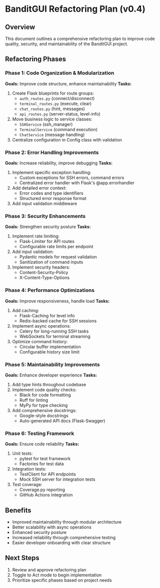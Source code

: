 # BanditGUI Refactoring Plan (v0.4)

## Overview
This document outlines a comprehensive refactoring plan to improve code quality, security, and maintainability of the BanditGUI project.

## Refactoring Phases

### Phase 1: Code Organization & Modularization
**Goals:** Improve code structure, enhance maintainability
**Tasks:**
1. Create Flask blueprints for route groups:
   - `auth_routes.py` (connect/disconnect)
   - `terminal_routes.py` (execute, clear)
   - `chat_routes.py` (hint, messages)
   - `api_routes.py` (server-status, level-info)
2. Move business logic to service classes:
   - `SSHService` (ssh_manager)
   - `TerminalService` (command execution)
   - `ChatService` (message handling)
3. Centralize configuration in Config class with validation

### Phase 2: Error Handling Improvements
**Goals:** Increase reliability, improve debugging
**Tasks:**
1. Implement specific exception handling:
   - Custom exceptions for SSH errors, command errors
   - Centralized error handler with Flask's @app.errorhandler
2. Add detailed error context:
   - Error codes and type identifiers
   - Structured error response format
3. Add input validation middleware

### Phase 3: Security Enhancements
**Goals:** Strengthen security posture
**Tasks:**
1. Implement rate limiting:
   - Flask-Limiter for API routes
   - Configurable rate limits per endpoint
2. Add input validation:
   - Pydantic models for request validation
   - Sanitization of command inputs
3. Implement security headers:
   - Content-Security-Policy
   - X-Content-Type-Options

### Phase 4: Performance Optimizations
**Goals:** Improve responsiveness, handle load
**Tasks:**
1. Add caching:
   - Flask-Caching for level info
   - Redis-backed cache for SSH sessions
2. Implement async operations:
   - Celery for long-running SSH tasks
   - WebSockets for terminal streaming
3. Optimize command history:
   - Circular buffer implementation
   - Configurable history size limit

### Phase 5: Maintainability Improvements
**Goals:** Enhance developer experience
**Tasks:**
1. Add type hints throughout codebase
2. Implement code quality checks:
   - Black for code formatting
   - Ruff for linting
   - MyPy for type checking
3. Add comprehensive docstrings:
   - Google-style docstrings
   - Auto-generated API docs (Flask-Swagger)

### Phase 6: Testing Framework
**Goals:** Ensure code reliability
**Tasks:**
1. Unit tests:
   - pytest for test framework
   - Factories for test data
2. Integration tests:
   - TestClient for API endpoints
   - Mock SSH server for integration tests
3. Test coverage:
   - Coverage.py reporting
   - GitHub Actions integration

## Benefits
- Improved maintainability through modular architecture
- Better scalability with async operations
- Enhanced security posture
- Increased reliability through comprehensive testing
- Easier developer onboarding with clear structure

## Next Steps
1. Review and approve refactoring plan
2. Toggle to Act mode to begin implementation
3. Prioritize specific phases based on project needs
